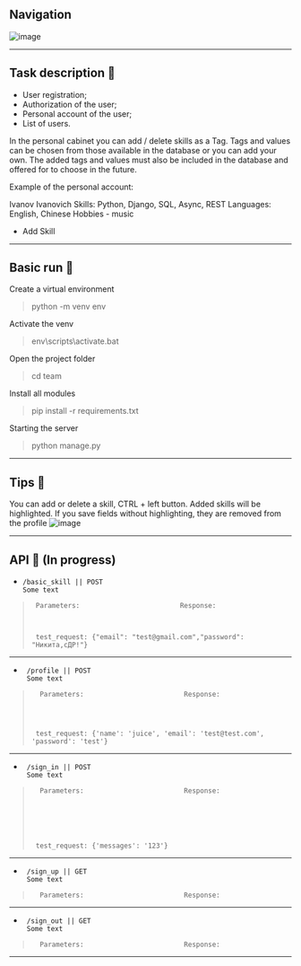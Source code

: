 ## Navigation
![image](https://user-images.githubusercontent.com/101140452/169602500-cd269430-73f0-4c22-a1fc-0946c547c8f5.png)

***
## Task description 🍪
- User registration;
- Authorization of the user;
- Personal account of the user;
- List of users.

In the personal cabinet you can add / delete skills as a Tag.
Tags and values can be chosen from those available in the database or you can add your own.
The added tags and values must also be included in the database and offered for to choose in the future.


Example of the personal account:

Ivanov Ivanovich
Skills: Python, Django, SQL, Async, REST
Languages: English, Chinese
Hobbies - music
 + Add Skill

***
## Basic run 🍪
Create a virtual environment
>python -m venv env


Activate the venv
>env\scripts\activate.bat


Open the project folder
>cd team


Install all modules
>pip install -r requirements.txt


Starting the server
>python manage.py

***
## Tips 🍪

You can add or delete a skill, CTRL + left button. Added skills will be highlighted.
If you save fields without highlighting, they are removed from the profile
![image](https://user-images.githubusercontent.com/101140452/169648321-2c2833fb-0d0f-469e-a57d-9b7006c49f1f.png)


***
## API 🍪 (In progress)
-     /basic_skill || POST
      Some text
>      
>      Parameters:                         Response:
>                                             
>                                          
>      
>      test_request: {"email": "test@gmail.com","password": "Никита,сДР!"}
----

-      /profile || POST
       Some text
>      
>       Parameters:                         Response:
>       
>                        
>           
>      
>      test_request: {'name': 'juice', 'email': 'test@test.com', 'password': 'test'}
----

-      /sign_in || POST
       Some text
>      
>       Parameters:                         Response:
>       
>       
>                                         
>                                      
>                                                       
>      
>      test_request: {'messages': '123'}
----

-      /sign_up || GET
       Some text
>      
>       Parameters:                         Response:
>      
>
>                                           
>                                           
>                                                            
>      
----
-      /sign_out || GET
       Some text
>      
>       Parameters:                         Response:
>      
>
>                                           
>                                           
>                                                            
>      
>               
***
   
